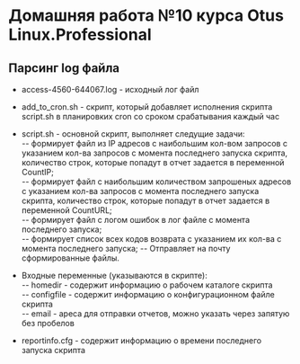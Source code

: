 # Домашняя работа №10 курса Otus Linux.Professional  

## Парсинг log файла  

- access-4560-644067.log - исходный лог файл  

- add_to_cron.sh - скрипт, который добавляет исполнения скрипта script.sh в планировких cron со сроком срабатывания каждый час

- script.sh - основной скрипт, выполняет следущие задачи:  
-- формирует файл из IP адресов с наибольшим кол-вом запросов с указанием кол-ва запросов c момента последнего запуска скрипта, количество строк, которые попадут в отчет задается в переменной CountIP;  
-- формирует файл с наибольшим количеством запрошеных адресов с указанием кол-ва запросов c момента последнего запуска скрипта, количество строк, которые попадут в отчет задается в переменной CountURL;  
-- формирует файл с логом ошибок в лог файле c момента последнего запуска;  
-- формирует список всех кодов возврата с указанием их кол-ва с момента последнего запуска;
-- Отправляет на почту сформированные файлы.  

- Входные переменные (указываются в скрипте):  
-- homedir - содержит информацию о рабочем каталоге скрипта  
-- configfile - содержит информацию о конфигурационном файле скрипта  
-- email - ареса для отправки отчетов, можно указать через запятую без пробелов  

- reportinfo.cfg - содержит информацию о времени последнего запуска скрипта